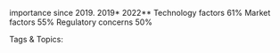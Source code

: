 importance since 2019.
2019* 2022**
    Technology factors 61%
    Market factors 55%
    Regulatory concerns 50%

   Tags & Topics:
   